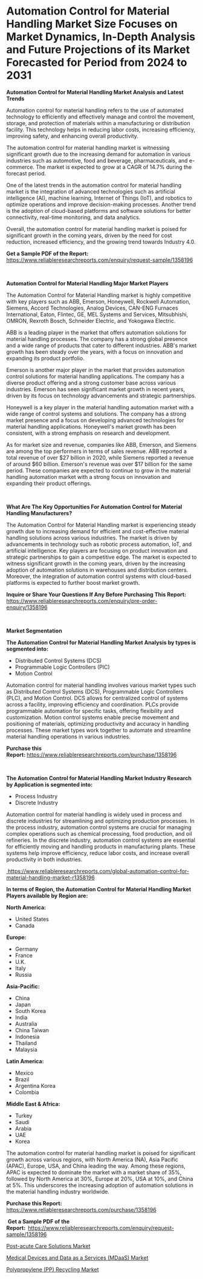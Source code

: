 <p><h1>Automation Control for Material Handling Market Size Focuses on Market Dynamics, In-Depth Analysis and Future Projections of its Market Forecasted for Period from 2024 to 2031</h1></p><p><strong>Automation Control for Material Handling Market Analysis and Latest Trends</strong></p>
<p><p>Automation control for material handling refers to the use of automated technology to efficiently and effectively manage and control the movement, storage, and protection of materials within a manufacturing or distribution facility. This technology helps in reducing labor costs, increasing efficiency, improving safety, and enhancing overall productivity.</p><p>The automation control for material handling market is witnessing significant growth due to the increasing demand for automation in various industries such as automotive, food and beverage, pharmaceuticals, and e-commerce. The market is expected to grow at a CAGR of 14.7% during the forecast period.</p><p>One of the latest trends in the automation control for material handling market is the integration of advanced technologies such as artificial intelligence (AI), machine learning, Internet of Things (IoT), and robotics to optimize operations and improve decision-making processes. Another trend is the adoption of cloud-based platforms and software solutions for better connectivity, real-time monitoring, and data analytics.</p><p>Overall, the automation control for material handling market is poised for significant growth in the coming years, driven by the need for cost reduction, increased efficiency, and the growing trend towards Industry 4.0.</p></p>
<p><strong>Get a Sample PDF of the Report:&nbsp;</strong> <a href="https://www.reliableresearchreports.com/enquiry/request-sample/1358196">https://www.reliableresearchreports.com/enquiry/request-sample/1358196</a></p>
<p>&nbsp;</p>
<p><strong>Automation Control for Material Handling Major Market Players</strong></p>
<p><p>The Automation Control for Material Handling market is highly competitive with key players such as ABB, Emerson, Honeywell, Rockwell Automation, Siemens, Accord Technologies, Analog Devices, CAN-ENG Furnaces International, Eaton, Flintec, GE, MEL Systems and Services, Mitsubhishi, OMRON, Rexroth Bosch, Schneider Electric, and Yokogawa Electric.</p><p>ABB is a leading player in the market that offers automation solutions for material handling processes. The company has a strong global presence and a wide range of products that cater to different industries. ABB's market growth has been steady over the years, with a focus on innovation and expanding its product portfolio.</p><p>Emerson is another major player in the market that provides automation control solutions for material handling applications. The company has a diverse product offering and a strong customer base across various industries. Emerson has seen significant market growth in recent years, driven by its focus on technology advancements and strategic partnerships.</p><p>Honeywell is a key player in the material handling automation market with a wide range of control systems and solutions. The company has a strong market presence and a focus on developing advanced technologies for material handling applications. Honeywell's market growth has been consistent, with a strong emphasis on research and development.</p><p>As for market size and revenue, companies like ABB, Emerson, and Siemens are among the top performers in terms of sales revenue. ABB reported a total revenue of over $27 billion in 2020, while Siemens reported a revenue of around $60 billion. Emerson's revenue was over $17 billion for the same period. These companies are expected to continue to grow in the material handling automation market with a strong focus on innovation and expanding their product offerings.</p></p>
<p>&nbsp;</p>
<p><strong>What Are The Key Opportunities For Automation Control for Material Handling Manufacturers?</strong></p>
<p><p>The Automation Control for Material Handling market is experiencing steady growth due to increasing demand for efficient and cost-effective material handling solutions across various industries. The market is driven by advancements in technology such as robotic process automation, IoT, and artificial intelligence. Key players are focusing on product innovation and strategic partnerships to gain a competitive edge. The market is expected to witness significant growth in the coming years, driven by the increasing adoption of automation solutions in warehouses and distribution centers. Moreover, the integration of automation control systems with cloud-based platforms is expected to further boost market growth.</p></p>
<p><strong>Inquire or Share Your Questions If Any Before Purchasing This Report:</strong> <a href="https://www.reliableresearchreports.com/enquiry/pre-order-enquiry/1358196">https://www.reliableresearchreports.com/enquiry/pre-order-enquiry/1358196</a></p>
<p>&nbsp;</p>
<p><strong>Market Segmentation</strong></p>
<p><strong>The Automation Control for Material Handling Market Analysis by types is segmented into:</strong></p>
<p><ul><li>Distributed Control Systems (DCS)</li><li>Programmable Logic Controllers (PlC)</li><li>Motion Control</li></ul></p>
<p><p>Automation control for material handling involves various market types such as Distributed Control Systems (DCS), Programmable Logic Controllers (PLC), and Motion Control. DCS allows for centralized control of systems across a facility, improving efficiency and coordination. PLCs provide programmable automation for specific tasks, offering flexibility and customization. Motion control systems enable precise movement and positioning of materials, optimizing productivity and accuracy in handling processes. These market types work together to automate and streamline material handling operations in various industries.</p></p>
<p><strong>Purchase this Report:&nbsp;</strong><a href="https://www.reliableresearchreports.com/purchase/1358196">https://www.reliableresearchreports.com/purchase/1358196</a></p>
<p>&nbsp;</p>
<p><strong>The Automation Control for Material Handling Market Industry Research by Application is segmented into:</strong></p>
<p><ul><li>Process Industry</li><li>Discrete Industry</li></ul></p>
<p><p>Automation control for material handling is widely used in process and discrete industries for streamlining and optimizing production processes. In the process industry, automation control systems are crucial for managing complex operations such as chemical processing, food production, and oil refineries. In the discrete industry, automation control systems are essential for efficiently moving and handling products in manufacturing plants. These systems help improve efficiency, reduce labor costs, and increase overall productivity in both industries.</p></p>
<p><a href="https://www.reliableresearchreports.com/global-automation-control-for-material-handling-market-r1358196">&nbsp;https://www.reliableresearchreports.com/global-automation-control-for-material-handling-market-r1358196</a></p>
<p><strong>In terms of Region, the Automation Control for Material Handling Market Players available by Region are:</strong></p>
<p>
    <p> <strong> North America: </strong>
        <ul>
            <li>United States</li>
            <li>Canada</li>
        </ul>
        </p> 
    <p> <strong> Europe: </strong>
        <ul>
            <li>Germany</li>
            <li>France</li>
            <li>U.K.</li>
            <li>Italy</li>
            <li>Russia</li>
        </ul>
        </p> 
    <p> <strong> Asia-Pacific: </strong>
        <ul>
            <li>China</li>
            <li>Japan</li>
            <li>South Korea</li>
            <li>India</li>
            <li>Australia</li>
            <li>China Taiwan</li>
            <li>Indonesia</li>
            <li>Thailand</li>
            <li>Malaysia</li>
        </ul>
        </p> 
    <p> <strong> Latin America: </strong>
        <ul>
            <li>Mexico</li>
            <li>Brazil</li>
            <li>Argentina Korea</li>
            <li>Colombia</li>
        </ul>
        </p> 
    <p> <strong> Middle East & Africa: </strong>
        <ul>
            <li>Turkey</li>
            <li>Saudi</li>
            <li>Arabia</li>
            <li>UAE</li>
            <li>Korea</li>
        </ul>
    </p>
    </p>
<p><p>The automation control for material handling market is poised for significant growth across various regions, with North America (NA), Asia Pacific (APAC), Europe, USA, and China leading the way. Among these regions, APAC is expected to dominate the market with a market share of 35%, followed by North America at 30%, Europe at 20%, USA at 10%, and China at 5%. This underscores the increasing adoption of automation solutions in the material handling industry worldwide.</p></p>
<p><strong>Purchase this Report: </strong><a href="https://www.reliableresearchreports.com/purchase/1358196">https://www.reliableresearchreports.com/purchase/1358196</a></p>
<p>&nbsp;<strong>Get a Sample PDF of the Report:&nbsp;&nbsp;</strong><a href="https://www.reliableresearchreports.com/enquiry/request-sample/1358196">https://www.reliableresearchreports.com/enquiry/request-sample/1358196</a></p>
<p><strong></strong></p>
<p><p><a href="https://github.com/caylechardson65746/Market-Research-Report-List-1/blob/main/post-acute-care-solutions-market.md">Post-acute Care Solutions Market</a></p><p><a href="https://github.com/hlspriggs/Market-Research-Report-List-1/blob/main/medical-devices-and-data-as-a-services-mdaas-market.md">Medical Devices and Data as a Services (MDaaS) Market</a></p><p><a href="https://github.com/hskmn/Market-Research-Report-List-1/blob/main/polypropylene-pp-recycling-market.md">Polypropylene (PP) Recycling Market</a></p></p>